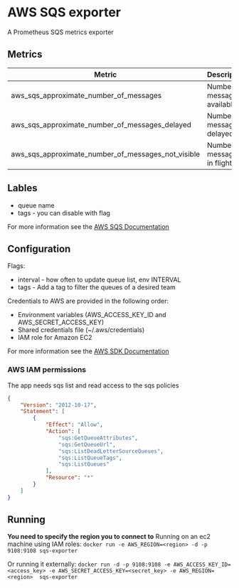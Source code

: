 # AWS SQS exporter

A Prometheus SQS metrics exporter

## Metrics

| Metric  | Description |
| ------  | ----------- |
| aws\_sqs\_approximate\_number\_of\_messages | Number of messages available |
| aws\_sqs\_approximate\_number\_of\_messages\_delayed | Number of messages delayed |
| aws\_sqs\_approximate\_number\_of\_messages\_not\_visible | Number of messages in flight |

## Lables

- queue name 
- tags - you can disable with flag

For more information see the [AWS SQS Documentation](https://docs.aws.amazon.com/AWSSimpleQueueService/latest/SQSDeveloperGuide/sqs-message-attributes.html)

## Configuration

Flags:

- interval - how often to update queue list, env INTERVAL
- tags     - Add a tag to filter the queues of a desired team

Credentials to AWS are provided in the following order:

- Environment variables (AWS\_ACCESS\_KEY\_ID and AWS\_SECRET\_ACCESS\_KEY)
- Shared credentials file (~/.aws/credentials)
- IAM role for Amazon EC2

For more information see the [AWS SDK Documentation](https://docs.aws.amazon.com/sdk-for-go/v1/developer-guide/configuring-sdk.html)

### AWS IAM permissions

The app needs sqs list and read access to the sqs policies

```json
{
    "Version": "2012-10-17",
    "Statement": [
        {
            "Effect": "Allow",
            "Action": [
                "sqs:GetQueueAttributes",
                "sqs:GetQueueUrl",
                "sqs:ListDeadLetterSourceQueues",
                "sqs:ListQueueTags",
                "sqs:ListQueues"
            ],
            "Resource": "*"
        }
    ]
}
```

## Running

**You need to specify the region you to connect to**
Running on an ec2 machine using IAM roles:
`docker run -e AWS_REGION=<region> -d -p 9108:9108 sqs-exporter`

Or running it externally:
`docker run -d -p 9108:9108 -e AWS_ACCESS_KEY_ID=<access_key> -e AWS_SECRET_ACCESS_KEY=<secret_key> -e AWS_REGION=<region>  sqs-exporter`
